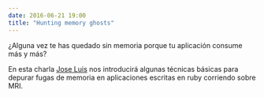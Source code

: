 ```yaml
---
date: 2016-06-21 19:00
title: "Hunting memory ghosts"
---
```


¿Alguna vez te has quedado sin memoria porque tu aplicación consume más y más?

En esta charla [Jose Luis](https://twitter.com/josacar) nos introducirá algunas técnicas básicas para depurar fugas de memoria en aplicaciones escritas en ruby corriendo sobre MRI.

